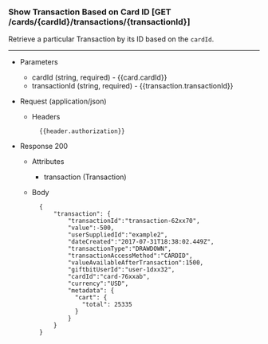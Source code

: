 ### Show Transaction Based on Card ID [GET /cards/{cardId}/transactions/{transactionId}]
Retrieve a particular Transaction by its ID based on the `cardId`.

---

+ Parameters
    + cardId (string, required) - {{card.cardId}}
    + transactionId (string, required) - {{transaction.transactionId}}

+ Request (application/json)
    + Headers
    
            {{header.authorization}}
    
+ Response 200
    + Attributes
        + transaction (Transaction)

    + Body

            { 
                "transaction": {
                    "transactionId":"transaction-62xx70",
                    "value":-500,
                    "userSuppliedId":"example2",
                    "dateCreated":"2017-07-31T18:38:02.449Z",
                    "transactionType":"DRAWDOWN",
                    "transactionAccessMethod":"CARDID",
                    "valueAvailableAfterTransaction":1500,
                    "giftbitUserId":"user-1dxx32",
                    "cardId":"card-76xxab",
                    "currency":"USD",
                    "metadata": {
                      "cart": {
                        "total": 25335
                      }
                    }
                }
            }

